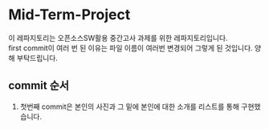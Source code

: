 # Mid-Term-Project

이 레파지토리는 오픈소스SW활용 중간고사 과제를 위한 레파지토리입니다.   
first commit이 여러 번 된 이유는 파일 이름이 여러번 변경되어 그렇게 된 것입니다. 양해 부탁드립니다.   

## commit 순서
1. 첫번째 commit은 본인의 사진과 그 밑에 본인에 대한 소개를 리스트를 통해 구현했습니다.
